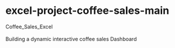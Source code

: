 # excel-project-coffee-sales-main
 Coffee_Sales_Excel 
 <br/> 
 <br/>
 Building a dynamic interactive coffee sales Dashboard

